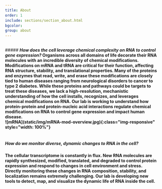 ```yaml
---
title: About
order: 1
include: sections/section_about.html
bgcolor: 
group: about
---
```

<br>
##### <strong><em>How does the cell leverage chemical complexity on RNA to control gene expression?</em>
Organisms across all domains of life decorate their RNA molecules with an incredible diversity of chemical modifications. Modifications on mRNA and tRNA are critical for their function, affecting RNA structure, stability, and translational properties. Many of the proteins and enzymes that read, write, and erase these modifications are closely tied to human diseases ranging from neurological disorders to cancer to type 2 diabetes. While these proteins and pathways could be targets to treat these diseases, we lack a high-resolution, mechanistic understanding of how the cell installs, recognizes, and leverages chemical modifications on RNA. <strong>Our lab is working to understand how protein-protein and protein-nucleic acid interactions regulate chemical modifications on RNA to control gene expression and impact human disease.</strong>
<br>
![mRNA](static/img/mRNA-mod-overview.jpg){:class="img-responsive" style="width: 100%"}
<br><br>

##### <strong><em>How do we monitor diverse, dynamic changes to RNA in the cell?</em> 
The cellular transcriptome is constantly in flux. New RNA molecules are rapidly synthesized, modified, translated, and degraded to control protein expression and respond to changes in cell environment and stress. Directly monitoring these changes in RNA composition, stability, and localization remains extremely challenging. <strong>Our lab is developing new tools to detect, map, and visualize the dynamic life of RNA inside the cell.</strong>
<br>
<br>
<br>
<br>

